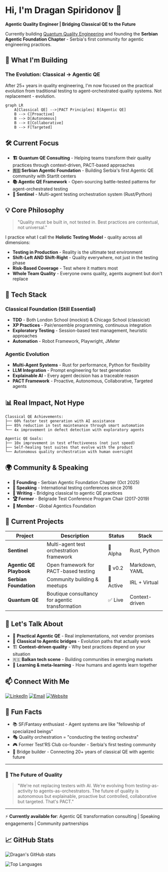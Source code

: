 # Hi, I'm Dragan Spiridonov 👋

**Agentic Quality Engineer | Bridging Classical QE to the Future**

Currently building [Quantum Quality Engineering](https://quantum-qe.dev) and founding the **Serbian Agentic Foundation Chapter** - Serbia's first community for agentic engineering practices.

## 🚀 What I'm Building

### The Evolution: Classical → Agentic QE
After 25+ years in quality engineering, I'm now focused on the practical evolution from traditional testing to agent-orchestrated quality systems. Not replacement - evolution.

```mermaid
graph LR
    A[Classical QE] -->|PACT Principles| B[Agentic QE]
    B --> C[Proactive]
    B --> D[Autonomous]
    B --> E[Collaborative]
    B --> F[Targeted]
```

## 🛠️ Current Focus

- **🏗️ Quantum QE Consulting** - Helping teams transform their quality practices through context-driven, PACT-based approaches
- **🇷🇸 Serbian Agentic Foundation** - Building Serbia's first Agentic QE community with StartIt centers
- **📚 Agentic QE Framework** - Open-sourcing battle-tested patterns for agent-orchestrated testing
- **🦀 Sentinel** - Multi-agent testing orchestration system (Rust/Python)

## 💡 Core Philosophy

> "Quality must be built in, not tested in. Best practices are contextual, not universal."

I practice what I call the **Holistic Testing Model** - quality across all dimensions:
- **Testing in Production** - Reality is the ultimate test environment
- **Shift-Left AND Shift-Right** - Quality everywhere, not just in the testing phase
- **Risk-Based Coverage** - Test where it matters most
- **Whole Team Quality** - Everyone owns quality, agents augment but don't replace

## 🔧 Tech Stack

### Classical Foundation (Still Essential)
- **TDD** - Both London School (mockist) & Chicago School (classicist)
- **XP Practices** - Pair/ensemble programming, continuous integration
- **Exploratory Testing** - Session-based test management, heuristic approaches
- **Automation** - Robot Framework, Playwright, JMeter

### Agentic Evolution
- **Multi-Agent Systems** - Rust for performance, Python for flexibility
- **LLM Integration** - Prompt engineering for test generation
- **Explainable AI** - Every agent decision has a traceable reason
- **PACT Framework** - Proactive, Autonomous, Collaborative, Targeted agents

## 📊 Real Impact, Not Hype

```
Classical QE Achievements:
├── 60% faster test generation with AI assistance
├── 85% reduction in test maintenance through smart automation
└── 4x improvement in defect detection with exploratory agents

Agentic QE Goals:
├── 10x improvement in test effectiveness (not just speed)
├── Self-healing test suites that evolve with the product
└── Autonomous quality orchestration with human oversight
```

## 🌍 Community & Speaking

- **🎯 Founding** - Serbian Agentic Foundation Chapter (Oct 2025)
- **🎤 Speaking** - International testing conferences since 2016
- **📝 Writing** - Bridging classical to agentic QE practices
- **🏆 Former** - Belgrade Test Conference Program Chair (2017-2019)
- **🤝 Member** - Global Agentics Foundation

## 🎯 Current Projects

| Project | Description | Status | Stack |
|---------|-------------|--------|-------|
| **Sentinel** | Multi-agent test orchestration framework | 🚧 Alpha | Rust, Python |
| **Agentic QE Playbook** | Open framework for PACT-based testing | 📖 v0.2 | Markdown, YAML |
| **Serbian Foundation** | Community building & meetups | 🚀 Active | IRL + Virtual |
| **Quantum QE** | Boutique consultancy for agentic transformation | ✅ Live | Context-driven |

## 💬 Let's Talk About

- 🤖 **Practical Agentic QE** - Real implementations, not vendor promises
- 🔄 **Classical to Agentic bridges** - Evolution paths that actually work
- 🏗️ **Context-driven quality** - Why best practices depend on your situation
- 🇷🇸 **Balkan tech scene** - Building communities in emerging markets
- 📖 **Learning & meta-learning** - How humans and agents learn together

## 📫 Connect With Me

[![LinkedIn](https://img.shields.io/badge/LinkedIn-0077B5?style=for-the-badge&logo=linkedin&logoColor=white)](https://www.linkedin.com/in/dragan-spiridonov)
[![Email](https://img.shields.io/badge/Email-D14836?style=for-the-badge&logo=gmail&logoColor=white)](mailto:dragan@quantum-qe.dev)
[![Website](https://img.shields.io/badge/Quantum_QE-000000?style=for-the-badge&logo=About.me&logoColor=white)](https://quantum-qe.dev)

## 🎲 Fun Facts

- 📚 SF/Fantasy enthusiast - Agent systems are like "fellowship of specialized beings"
- 🎭 Quality orchestration = "conducting the testing orchestra"
- 🎮 Former Test'RS Club co-founder - Serbia's first testing community
- 🌉 Bridge builder - Connecting 20+ years of classical QE with agentic future

---

### 🔮 The Future of Quality

> "We're not replacing testers with AI. We're evolving from testing-as-activity to agents-as-orchestrators. The future of quality is autonomous but explainable, proactive but controlled, collaborative but targeted. That's PACT."

---

⚡ **Currently available for**: Agentic QE transformation consulting | Speaking engagements | Community partnerships


## 📈 GitHub Stats

![Dragan's GitHub stats](https://github-readme-stats.vercel.app/api?username=proffesor-for-testing&show_icons=true&theme=dark)

![Top Languages](https://github-readme-stats.vercel.app/api/top-langs/?username=proffesor-for-testing&layout=compact&theme=dark)
